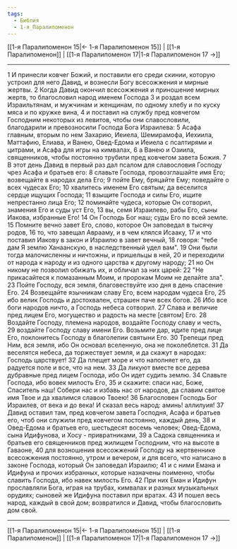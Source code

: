 ```yaml
---
tags:
  - Библия
  - 1-я_Паралипоменон
---
```

[[1-я Паралипоменон 15|← 1-я Паралипоменон 15]] | [[1-я Паралипоменон]] | [[1-я Паралипоменон 17|1-я Паралипоменон 17 →]]

---
1 И принесли ковчег Божий, и поставили его среди скинии, которую устроил для него Давид, и вознесли Богу всесожжения и мирные жертвы.
2 Когда Давид окончил всесожжения и приношение мирных жертв, то благословил народ именем Господа
3 и роздал всем Израильтянам, и мужчинам и женщинам, по одному хлебу и по куску мяса и по кружке вина,
4 и поставил на службу пред ковчегом Господним некоторых из левитов, чтобы они славословили, благодарили и превозносили Господа Бога Израилева:
5 Асафа главным, вторым по нем Захарию, Иеиела, Шемирамофа, Иехиила, Маттафию, Елиава, и Ванею, Овед-Едома и Иеиела с псалтирями и цитрами, и Асафа для игры на кимвалах,
6 а Ванею и Озиила, священников, чтобы постоянно трубили пред ковчегом завета Божия.
7 В этот день Давид в первый раз дал псалом для славословия Господу чрез Асафа и братьев его:
8 славьте Господа, провозглашайте имя Его; возвещайте в народах дела Его;
9 пойте Ему, бряцайте Ему; поведайте о всех чудесах Его;
10 хвалитесь именем Его святым; да веселится сердце ищущих Господа;
11 взыщите Господа и силы Его, ищите непрестанно лица Его;
12 поминайте чудеса, которые Он сотворил, знамения Его и суды уст Его,
13 вы, семя Израилево, рабы Его, сыны Иакова, избранные Его!
14 Он Господь Бог наш; суды Его по всей земле.
15 Помните вечно завет Его, слово, которое Он заповедал в тысячу родов,
16 то, что завещал Аврааму, и в чем клялся Исааку,
17 и что поставил Иакову в закон и Израилю в завет вечный,
18 говоря: "тебе дам Я землю Ханаанскую, в наследственный удел вам".
19 Они были тогда малочисленны и ничтожны, и пришельцы в ней,
20 и переходили от народа к народу и из одного царства к другому народу;
21 но Он никому не позволил обижать их, и обличал за них царей:
22 "Не прикасайтеся к помазанным Моим, и пророкам Моим не делайте зла".
23 Пойте Господу, вся земля, благовествуйте изо дня в день спасение Его.
24 Возвещайте язычникам славу Его, всем народам чудеса Его,
25 ибо велик Господь и достохвален, страшен паче всех богов.
26 Ибо все боги народов ничто, а Господь небеса сотворил.
27 Слава и величие пред лицем Его, могущество и радость на месте [святом] Его.
28 Воздайте Господу, племена народов, воздайте Господу славу и честь,
29 воздайте Господу славу имени Его. Возьмите дар, идите пред лице Его, поклонитесь Господу в благолепии святыни Его.
30 Трепещи пред Ним, вся земля, ибо Он основал вселенную, она не поколеблется.
31 Да веселятся небеса, да торжествует земля, и да скажут в народах: Господь царствует!
32 Да плещет море и что наполняет его, да радуется поле и все, что на нем.
33 Да ликуют вместе все дерева дубравные пред лицем Господа, ибо Он идет судить землю.
34 Славьте Господа, ибо вовек милость Его,
35 и скажите: спаси нас, Боже, Спаситель наш! Собери нас и избавь нас от народов, да славим святое имя Твое и да хвалимся славою Твоею!
36 Благословен Господь Бог Израилев, от века и до века! И сказал весь народ: аминь! аллилуия!
37 Давид оставил там, пред ковчегом завета Господня, Асафа и братьев его, чтоб они служили пред ковчегом постоянно, каждый день,
38 и Овед-Едома и братьев его, шестьдесят восемь человек; Овед-Едома, сына Идифунова, и Хосу - привратниками,
39 а Садока священника и братьев его священников пред жилищем Господним, что на высоте в Гаваоне,
40 для возношения всесожжений Господу на жертвеннике всесожжения постоянно, утром и вечером, и для всего, что написано в законе Господа, который Он заповедал Израилю;
41 и с ними Емана и Идифуна и прочих избранных, которые назначены поименно, чтобы славить Господа, ибо навек милость Его.
42 При них Еман и Идифун прославляли Бога, играя на трубах, кимвалах и разных музыкальных орудиях; сыновей же Идифуна поставил при вратах.
43 И пошел весь народ, каждый в свой дом; возвратился и Давид, чтобы благословить дом свой.

---
[[1-я Паралипоменон 15|← 1-я Паралипоменон 15]] | [[1-я Паралипоменон]] | [[1-я Паралипоменон 17|1-я Паралипоменон 17 →]]